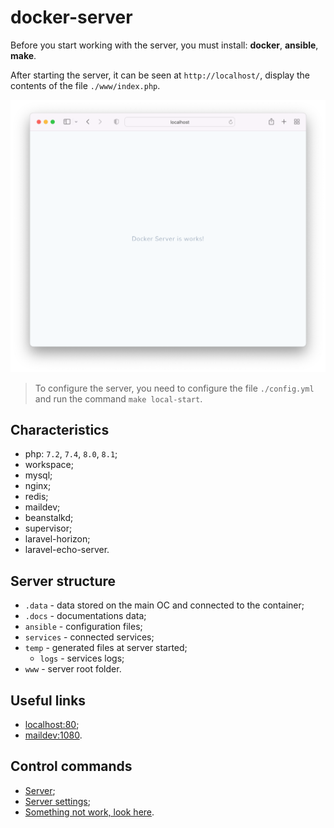 # docker-server

Before you start working with the server, you must install: **docker**, **ansible**, **make**.

After starting the server, it can be seen at `http://localhost/`, display the contents of the file `./www/index.php`.

![screenshot-1](.docs/screenshot-1.png)

> To configure the server, you need to configure the file `./config.yml` and run the command `make local-start`.

## Characteristics

* php: `7.2`, `7.4`, `8.0`, `8.1`;
* workspace;
* mysql;
* nginx;
* redis;
* maildev;
* beanstalkd;
* supervisor;
* laravel-horizon;
* laravel-echo-server.

## Server structure

* `.data` - data stored on the main OC and connected to the container;
* `.docs` - documentations data;
* `ansible` - configuration files;
* `services` - connected services;
* `temp` - generated files at server started;
    * `logs` - services logs;
* `www` - server root folder.

## Useful links

* [localhost:80](http://localhost/);
* [maildev:1080](http://localhost:1080/).

## Control commands

* [Server](.docs/server/server.md);
* [Server settings](.docs/server/server-settings.md);
* [Something not work, look here](.docs/server/server-hack.md).
